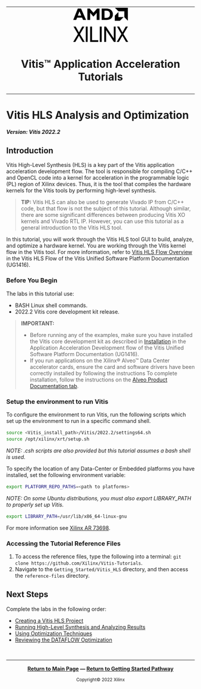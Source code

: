 <table class="sphinxhide" width="100%">
 <tr>
   <td align="center"><img src="https://raw.githubusercontent.com/Xilinx/Image-Collateral/main/xilinx-logo.png" width="30%"/><h1>Vitis™ Application Acceleration Tutorials</h1>

   </td>
 </tr>
 <tr>
 <td>
 </td>
 </tr>
</table>

<!-- 
# Copyright 2022 Xilinx Inc.
# 
# Licensed under the Apache License, Version 2.0 (the "License");
# you may not use this file except in compliance with the License.
# You may obtain a copy of the License at
#
#     http://www.apache.org/licenses/LICENSE-2.0
#
# Unless required by applicable law or agreed to in writing, software
# distributed under the License is distributed on an "AS IS" BASIS,
# WITHOUT WARRANTIES OR CONDITIONS OF ANY KIND, either express or implied.
# See the License for the specific language governing permissions and
# limitations under the License.
-->

# Vitis HLS Analysis and Optimization

***Version: Vitis 2022.2***

## Introduction

Vitis High-Level Synthesis (HLS) is a key part of the Vitis application acceleration development flow. The tool is responsible for compiling C/C++ and OpenCL code into a kernel for acceleration in the programmable logic (PL) region of Xilinx devices. Thus, it is the tool that compiles the hardware kernels for the Vitis tools by performing high-level synthesis.

> **TIP:** Vitis HLS can also be used to generate Vivado IP from C/C++ code, but that flow is not the subject of this tutorial. Although similar, there are some significant differences between producing Vitis XO kernels and Vivado RTL IP. However, you can use this tutorial as a general introduction to the Vitis HLS tool. 

In this tutorial, you will work through the Vitis HLS tool GUI to build, analyze, and optimize a hardware kernel. You are working through the Vitis kernel flow in the Vitis tool. For more information, refer to [Vitis HLS Flow Overview](https://docs.xilinx.com/r/en-US/ug1399-vitis-hls/Vitis-HLS-Flow-Overview) in the Vitis HLS Flow of the Vitis Unified Software Platform Documentation (UG1416).

### Before You Begin

The labs in this tutorial use:

* BASH Linux shell commands.
* 2022.2 Vitis core development kit release.

>**IMPORTANT:**  
>
> * Before running any of the examples, make sure you have installed the Vitis core development kit as described in [Installation](https://docs.xilinx.com/r/en-US/ug1393-vitis-application-acceleration/Installation-Requirements) in the Application Acceleration Development flow of the Vitis Unified Software Platform Documentation (UG1416).
>* If you run applications on the Xilinx® Alveo™ Data Center accelerator cards, ensure the card and software drivers have been correctly installed by following the instructions To complete installation, follow the instructions on the [Alveo Product Documentation tab](https://www.xilinx.com/products/boards-and-kits/alveo.html).

### Setup the environment to run Vitis

To configure the environment to run Vitis, run the following scripts which set up the environment to run in a specific command shell.

```bash
source <Vitis_install_path>/Vitis/2022.2/settings64.sh
source /opt/xilinx/xrt/setup.sh
```

*NOTE: .csh scripts are also provided but this tutorial assumes a bash shell is used.*

To specify the location of any Data-Center or Embedded platforms you have installed, set the following environment variable:

```bash
export PLATFORM_REPO_PATHS=<path to platforms>
```

*NOTE: On some Ubuntu distributions, you must also export LIBRARY_PATH to properly set up Vitis.*

```bash
export LIBRARY_PATH=/usr/lib/x86_64-linux-gnu
```

For more information see [Xilinx AR 73698](https://www.xilinx.com/support/answers/73698.html).

### Accessing the Tutorial Reference Files

1. To access the reference files, type the following into a terminal: `git clone https://github.com/Xilinx/Vitis-Tutorials`.
2. Navigate to the `Getting_Started/Vitis_HLS` directory, and then access the `reference-files` directory.

## Next Steps

Complete the labs in the following order:
 
* [Creating a Vitis HLS Project](./new_project.md)
* [Running High-Level Synthesis and Analyzing Results](./synth_and_analysis.md)
* [Using Optimization Techniques](./optimization_techniques.md)
* [Reviewing the DATAFLOW Optimization](./dataflow_design.md)

<!--

1. [Creating the Vitis HLS Project](./new_project.md) - Create the project to specify the source code and testbench.

2. [Running High-Level Synthesis and Analyzing Results](./synth_and_analysis.md) - Simulate and synthesize the design, and analyze the results.

3. [Using Optimization Techniques](./optimization_techniques.md) - Try different optimization techniques to achieve the initiation interval (II)=1.

4. [Reviewing the Dataflow Optimization](./dataflow_design.md) - Add the Dataflow optimization to achieve even better results.

-->

</br>
<hr/>
<p align="center" class="sphinxhide"><b><a href="./README.md">Return to Main Page</a> — <a href="./../README.md">Return to Getting Started Pathway</a></b></p>

<p align="center" class="sphinxhide"><sup>Copyright&copy; 2022 Xilinx</sup></p>
